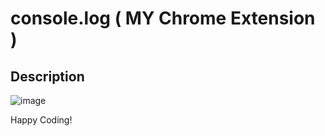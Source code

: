 # console.log ( MY Chrome Extension )

## Description
![image](https://user-images.githubusercontent.com/34277793/136694496-e61e263f-76b4-4979-a0b7-e43b654f4103.png)

Happy Coding!

